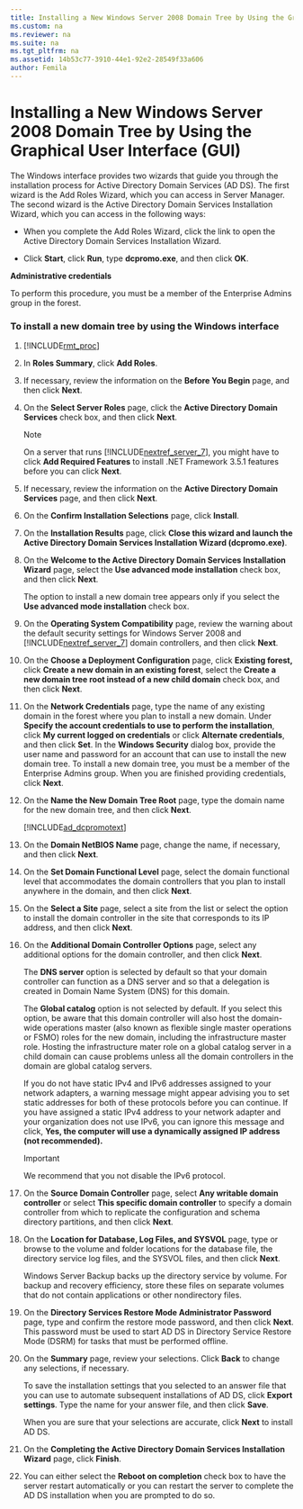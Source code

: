 ```yaml
---
title: Installing a New Windows Server 2008 Domain Tree by Using the Graphical User Interface (GUI)
ms.custom: na
ms.reviewer: na
ms.suite: na
ms.tgt_pltfrm: na
ms.assetid: 14b53c77-3910-44e1-92e2-28549f33a606
author: Femila
---
```

# Installing a New Windows Server 2008 Domain Tree by Using the Graphical User Interface (GUI)
  The Windows interface provides two wizards that guide you through the installation process for Active Directory Domain Services \(AD DS\). The first wizard is the Add Roles Wizard, which you can access in Server Manager. The second wizard is the Active Directory Domain Services Installation Wizard, which you can access in the following ways:  
  
-   When you complete the Add Roles Wizard, click the link to open the Active Directory Domain Services Installation Wizard.  
  
-   Click **Start**, click **Run**, type **dcpromo.exe**, and then click **OK**.  
  
 **Administrative credentials**  
  
 To perform this procedure, you must be a member of the Enterprise Admins group in the forest.  
  
### To install a new domain tree by using the Windows interface  
  
1.  [!INCLUDE[rmt_proc](../Token/rmt_proc_md.md)]  
  
2.  In **Roles Summary**, click **Add Roles**.  
  
3.  If necessary, review the information on the **Before You Begin** page, and then click **Next**.  
  
4.  On the **Select Server Roles** page, click the **Active Directory Domain Services** check box, and then click **Next**.  
  
    > [!NOTE]  
    >  On a server that runs [!INCLUDE[nextref_server_7](../Token/nextref_server_7_md.md)], you might have to click **Add Required Features** to install .NET Framework 3.5.1 features before you can click **Next**.  
  
5.  If necessary, review the information on the **Active Directory Domain Services** page, and then click **Next**.  
  
6.  On the **Confirm Installation Selections** page, click **Install**.  
  
7.  On the **Installation Results** page, click **Close this wizard and launch the Active Directory Domain Services Installation Wizard \(dcpromo.exe\)**.  
  
8.  On the **Welcome to the Active Directory Domain Services Installation Wizard** page, select the **Use advanced mode installation** check box, and then click **Next**.  
  
     The option to install a new domain tree appears only if you select the **Use advanced mode installation** check box.  
  
9. On the **Operating System Compatibility** page, review the warning about the default security settings for Windows Server 2008 and [!INCLUDE[nextref_server_7](../Token/nextref_server_7_md.md)] domain controllers, and then click **Next**.  
  
10. On the **Choose a Deployment Configuration** page, click **Existing forest,** click **Create a new domain in an existing forest**, select the **Create a new domain tree root instead of a new child domain** check box, and then click **Next**.  
  
11. On the **Network Credentials** page, type the name of any existing domain in the forest where you plan to install a new domain. Under **Specify the account credentials to use to perform the installation**, click **My current logged on credentials** or click **Alternate credentials**, and then click **Set**. In the **Windows Security** dialog box, provide the user name and password for an account that can use to install the new domain tree. To install a new domain tree, you must be a member of the Enterprise Admins group. When you are finished providing credentials, click **Next**.  
  
12. On the **Name the New Domain Tree Root** page, type the domain name for the new domain tree, and then click **Next**.  
  
     [!INCLUDE[ad_dcpromotext](../Token/ad_dcpromotext_md.md)]  
  
13. On the **Domain NetBIOS Name** page, change the name, if necessary, and then click **Next**.  
  
14. On the **Set Domain Functional Level** page, select the domain functional level that accommodates the domain controllers that you plan to install anywhere in the domain, and then click **Next**.  
  
15. On the **Select a Site** page, select a site from the list or select the option to install the domain controller in the site that corresponds to its IP address, and then click **Next**.  
  
16. On the **Additional Domain Controller Options** page, select any additional options for the domain controller, and then click **Next**.  
  
     The **DNS server** option is selected by default so that your domain controller can function as a DNS server and so that a delegation is created in Domain Name System \(DNS\) for this domain.  
  
     The **Global catalog** option is not selected by default. If you select this option, be aware that this domain controller will also host the domain\-wide operations master \(also known as flexible single master operations or FSMO\) roles for the new domain, including the infrastructure master role. Hosting the infrastructure mater role on a global catalog server in a child domain can cause problems unless all the domain controllers in the domain are global catalog servers.  
  
     If you do not have static IPv4 and IPv6 addresses assigned to your network adapters, a warning message might appear advising you to set static addresses for both of these protocols before you can continue. If you have assigned a static IPv4 address to your network adapter and your organization does not use IPv6, you can ignore this message and click, **Yes, the computer will use a dynamically assigned IP address \(not recommended\).**  
  
    > [!IMPORTANT]  
    >  We recommend that you not disable the IPv6 protocol.  
  
17. On the **Source Domain Controller** page, select **Any writable domain controller** or select **This specific domain controller** to specify a domain controller from which to replicate the configuration and schema directory partitions, and then click **Next**.  
  
18. On the **Location for Database, Log Files, and SYSVOL** page, type or browse to the volume and folder locations for the database file, the directory service log files, and the SYSVOL files, and then click **Next**.  
  
     Windows Server Backup backs up the directory service by volume. For backup and recovery efficiency, store these files on separate volumes that do not contain applications or other nondirectory files.  
  
19. On the **Directory Services Restore Mode Administrator Password** page, type and confirm the restore mode password, and then click **Next**. This password must be used to start AD DS in Directory Service Restore Mode \(DSRM\) for tasks that must be performed offline.  
  
20. On the **Summary** page, review your selections. Click **Back** to change any selections, if necessary.  
  
     To save the installation settings that you selected to an answer file that you can use to automate subsequent installations of AD DS, click **Export settings**. Type the name for your answer file, and then click **Save**.  
  
     When you are sure that your selections are accurate, click **Next** to install AD DS.  
  
21. On the **Completing the Active Directory Domain Services Installation Wizard** page, click **Finish**.  
  
22. You can either select the **Reboot on completion** check box to have the server restart automatically or you can restart the server to complete the AD DS installation when you are prompted to do so.  
  
  